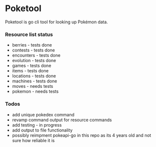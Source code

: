 # Poketool
Poketool is go cli tool for looking up Pokémon data.

### Resource list status
- berries - tests done
- contests - tests done 
- encounters - tests done 
- evolution - tests done 
- games - tests done 
- items - tests done 
- locations - tests done 
- machines - tests done 
- moves - needs tests
- pokemon - needs tests

### Todos
- add unique pokedex command 
- revamp command output for resource commands 
- add testing - in progress
- add output to file functionality
- possibly reimpment pokeapi-go in this repo as its 4 years old and not sure how reliable it is
